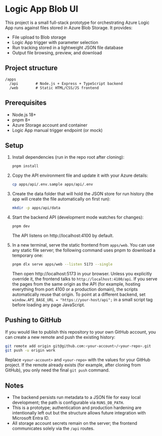 # Logic App Blob UI

This project is a small full-stack prototype for orchestrating Azure Logic App runs against files stored in Azure Blob Storage.
It provides:

- File upload to Blob storage
- Logic App trigger with parameter selection
- Run tracking stored in a lightweight JSON file database
- Output file browsing, preview, and download

## Project structure

```
/apps
  /api        # Node.js + Express + TypeScript backend
  /web        # Static HTML/CSS/JS frontend
```

## Prerequisites

- Node.js 18+
- pnpm 8+
- Azure Storage account and container
- Logic App manual trigger endpoint (or mock)

## Setup

1. Install dependencies (run in the repo root after cloning):

   ```bash
   pnpm install
   ```

2. Copy the API environment file and update it with your Azure details:

   ```bash
   cp apps/api/.env.sample apps/api/.env
   ```

3. Create the data folder that will hold the JSON store for run history (the app will create the file automatically on first run):

   ```bash
   mkdir -p apps/api/data
   ```

4. Start the backend API (development mode watches for changes):

   ```bash
   pnpm dev
   ```

   The API listens on http://localhost:4100 by default.

5. In a new terminal, serve the static frontend from `apps/web`. You can use any static file server; the following command uses
pnpm to download a temporary one:

   ```bash
   pnpm dlx serve apps/web --listen 5173 --single
   ```

   Then open http://localhost:5173 in your browser. Unless you explicitly override it, the frontend talks to `http://localhost:4100/api`. If you serve the pages from the same origin as the API (for example, hosting everything from port 4100 or a production domain), the scripts automatically reuse that origin. To point at a different backend, set `window.API_BASE_URL = "https://your-host/api";` in a small script tag before loading any page JavaScript.

## Pushing to GitHub

If you would like to publish this repository to your own GitHub account, you can create a new remote and push the existing history:

```bash
git remote add origin git@github.com:<your-account>/<your-repo>.git
git push -u origin work
```

Replace `<your-account>` and `<your-repo>` with the values for your GitHub project. If the remote already exists (for example, after cloning from GitHub), you only need the final `git push` command.

## Notes

- The backend persists run metadata to a JSON file for easy local development; the path is configurable via `RUNS_DB_PATH`.
- This is a prototype; authentication and production hardening are intentionally left out but the structure allows future integration with Microsoft Entra ID.
- All storage account secrets remain on the server; the frontend communicates solely via the `/api` routes.
